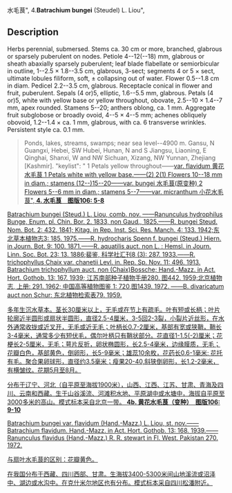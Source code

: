 水毛茛",
4.**Batrachium bungei** (Steudel) L. Liou",

## Description
Herbs perennial, submersed. Stems ca. 30 cm or more, branched, glabrous or sparsely puberulent on nodes. Petiole 4--12(--18) mm, glabrous or sheath abaxially sparsely puberulent; leaf blade flabellate or semiorbicular in outline, 1--2.5 × 1.8--3.5 cm, glabrous, 3-sect; segments 4 or 5 × sect, ultimate lobules filiform, soft, ± collapsing out of water. Flower 0.5--1.8 cm in diam. Pedicel 2.2--3.5 cm, glabrous. Receptacle conical in flower and fruit, puberulent. Sepals (4 or)5, elliptic, 1.6--5.5 mm, glabrous. Petals (4 or)5, white with yellow base or yellow throughout, obovate, 2.5--10 × 1.4--7 mm, apex rounded. Stamens 5--20; anthers oblong, ca. 1 mm. Aggregate fruit subglobose or broadly ovoid, 4--5 × 4--5 mm; achenes obliquely obovoid, 1.2--1.4 × ca. 1 mm, glabrous, with ca. 6 transverse wrinkles. Persistent style ca. 0.1 mm.

> Ponds, lakes, streams, swamps; near sea level--4900 m. Gansu, N Guangxi, Hebei, SW Hubei, Hunan, N and S Jiangsu, Liaoning, E Qinghai, Shanxi, W and NW Sichuan, Xizang, NW Yunnan, Zhejiang [Kashmir].
  "keylist": "
1 Petals yellow throughout——<a href='/info/Batrachium bungei var. flavidum?t=foc'>var. flavidum 黄花水毛茛
1 Petals white with yellow base.——(2)
2(1) Flowers 10--18 mm in diam.; stamens (12--)15--20——<a href='/info/Batrachium bungei var. bungei?t=foc'>var. bungei 水毛茛(原变种)
2 Flowers 5--6 mm in diam.; stamens 5--7——<a href='/info/Batrachium bungei var. micranthum?t=foc'>var. micranthum 小花水毛茛",
**4. 水毛茛　图版106: 5-8**

Batrachium bungei (Steud.) L. Liou, comb. nov. ——Ranunculus hydrophilus Bunge, Enum. pl. Chin. Bor. 2. 1833, non Gaud., 1825.——R. bungei Steud. Nom. Bot. 2: 432. 1841; Kitag. in Rep. Inst. Sci. Res. Manch. 4: 133. 1942;东北草本植物志3: 185. 1975.——R. hydrocharis Spenn f. bungei (Steud.) Hiern. in Journ. Bot. 9: 100. 1871.——R. aquatilis auct. non L. : Hemsl. in Journ. Linn. Soc. Bot. 23: 13. 1886;裴鉴, 科学社汇刊8 (3): 287. 1933.——R. trichophyllus Chaix var. chanetii Levl. in. Rep. Sp. Nov. 11: 496. 1913. Batrachium trichophyllum auct. non (Chaix)Bossche; Hand.-Mazz. in Act. Hort. Gothob. 13: 167. 1939; 江苏南部种子植物手册280. 图442. 1959;北京植物志, 上册: 291. 1962; 中国高等植物图鉴 1: 720,图1439. 1972. ——B. divaricatum auct non Schur: 东北植物检索表79. 1959.

多年生沉水草本。茎长30厘米以上，无毛或在节上有疏毛。叶有短或长柄；叶片轮廓近半圆形或扇状半圆形，直径2.5-4厘米，3-5回2-3裂，小裂片近丝形，在水外通常收拢或近叉开，无毛或近无毛；叶柄长0.7-2厘米，基部有宽或狭鞘，鞘长3-4毫米，通常多少有短伏毛，偶尔叶柄只有鞘状部分。花直径1-1.5(-2)厘米；花梗长2-5厘米，无毛；萼片反折，卵状椭圆形，长2.5-4毫米，边缘膜质，无毛；花瓣白色，基部黄色，倒卵形，长5-9毫米；雄蕊10余枚，花药长0.6-1毫米; 花托有毛。聚合果卵球形，直径约3.5毫米；瘦果20-40,斜狭倒卵形，长1.2-2毫米，有横皱纹。花期5月至8月。

分布于辽宁、河北（自平原至海拔1900米），山西、江西、江苏、甘肃、青海及四川、云南和西藏。生于山谷溪流、河滩积水地、平原湖中或水塘中，海拔自平原至3000多米的高山。模式标本采自北京一带。
**4b. 黄花水毛茛（变种）　图版106: 9-10**

Batrachium bungei var. flavidum (Hand.-Mazz.) L. Liou, st. nov.——Batrachium flavidum. Hand.-Mazz. in Act. Hort. Gothob. 13: 168. 1939.——Ranunculus flavidus (Hand.-Mazz.) R. R. stewart in Fl. West. Pakistan 270. 1972.

与扇叶水毛茛的区别：花瓣黄色。

在我国分布于西藏、四川西部、甘肃。生海拔3400-5300米间山地溪流或沼泽中、湖边或水沟中。在克什米尔地区也有分布。模式标本采自四川松潘附近。
